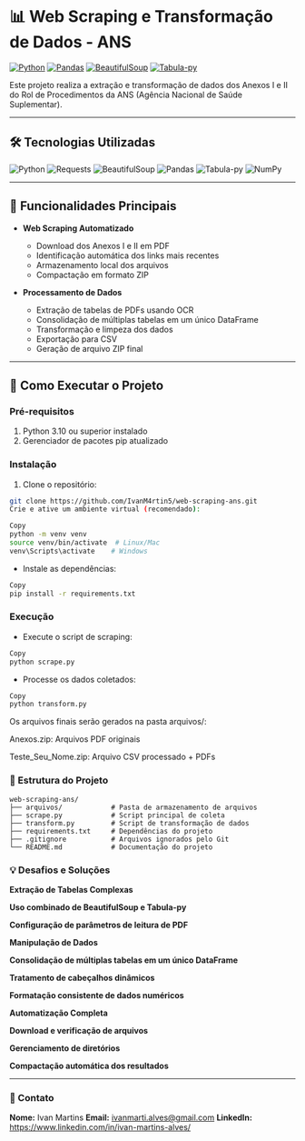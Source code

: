 # 📊 Web Scraping e Transformação de Dados - ANS

[![Python](https://img.shields.io/badge/Python-3.10%2B-3776AB?logo=python)](https://www.python.org/)
[![Pandas](https://img.shields.io/badge/Pandas-2.2.3-150458?logo=pandas)](https://pandas.pydata.org/)
[![BeautifulSoup](https://img.shields.io/badge/BeautifulSoup-4.13.3-3776AB)](https://www.crummy.com/software/BeautifulSoup/)
[![Tabula-py](https://img.shields.io/badge/Tabula.py-2.10.0-FF6F61)](https://tabula-py.readthedocs.io/)

Este projeto realiza a extração e transformação de dados dos Anexos I e II do Rol de Procedimentos da ANS (Agência Nacional de Saúde Suplementar).

---

## 🛠️ Tecnologias Utilizadas

<div align="left">
  <img src="https://img.shields.io/badge/Python-3776AB?logo=python&logoColor=white" alt="Python" />
  <img src="https://img.shields.io/badge/Requests-2.32.3-000000?logo=python" alt="Requests" />
  <img src="https://img.shields.io/badge/BeautifulSoup-4.13.3-3776AB" alt="BeautifulSoup" />
  <img src="https://img.shields.io/badge/Pandas-2.2.3-150458?logo=pandas" alt="Pandas" />
  <img src="https://img.shields.io/badge/Tabula.py-2.10.0-FF6F61" alt="Tabula-py" />
  <img src="https://img.shields.io/badge/Numpy-2.2.4-013243?logo=numpy" alt="NumPy" />
</div>

---

## 🧩 Funcionalidades Principais

- **Web Scraping Automatizado**
  - Download dos Anexos I e II em PDF
  - Identificação automática dos links mais recentes
  - Armazenamento local dos arquivos
  - Compactação em formato ZIP

- **Processamento de Dados**
  - Extração de tabelas de PDFs usando OCR
  - Consolidação de múltiplas tabelas em um único DataFrame
  - Transformação e limpeza dos dados
  - Exportação para CSV
  - Geração de arquivo ZIP final

---

## 🚀 Como Executar o Projeto

### Pré-requisitos

1. Python 3.10 ou superior instalado
2. Gerenciador de pacotes pip atualizado

### Instalação

1. Clone o repositório:
```bash
git clone https://github.com/IvanM4rtin5/web-scraping-ans.git
Crie e ative um ambiente virtual (recomendado):
```

```bash
Copy
python -m venv venv
source venv/bin/activate  # Linux/Mac
venv\Scripts\activate    # Windows
```
- Instale as dependências:

```bash
Copy
pip install -r requirements.txt
```
### Execução

- Execute o script de scraping:

```bash
Copy
python scrape.py
```
- Processe os dados coletados:

```bash
Copy
python transform.py
```
Os arquivos finais serão gerados na pasta arquivos/:

Anexos.zip: Arquivos PDF originais

Teste_Seu_Nome.zip: Arquivo CSV processado + PDFs

### 📂 Estrutura do Projeto
```Copy
web-scraping-ans/
├── arquivos/            # Pasta de armazenamento de arquivos
├── scrape.py            # Script principal de coleta
├── transform.py         # Script de transformação de dados
├── requirements.txt     # Dependências do projeto
├── .gitignore           # Arquivos ignorados pelo Git
└── README.md            # Documentação do projeto
```
### 💡 Desafios e Soluções

**Extração de Tabelas Complexas**

**Uso combinado de BeautifulSoup e Tabula-py**

**Configuração de parâmetros de leitura de PDF**

**Manipulação de Dados**

**Consolidação de múltiplas tabelas em um único DataFrame**

**Tratamento de cabeçalhos dinâmicos**

**Formatação consistente de dados numéricos**

**Automatização Completa**

**Download e verificação de arquivos**

**Gerenciamento de diretórios**

**Compactação automática dos resultados**

---
### 📧 Contato
**Nome:** Ivan Martins
**Email:** ivanmarti.alves@gmail.com
**LinkedIn:** https://www.linkedin.com/in/ivan-martins-alves/
